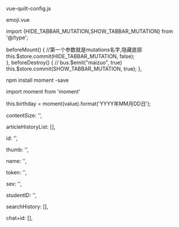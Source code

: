 <!-- 已废弃，用作参考的操作  -->
<!-- 富文本 -->
vue-quilt-config.js

<!-- emoji表情 -->
emoji.vue

<!-- 取消Tabbar栏 -->
<!-- 引入 -->
import {HIDE_TABBAR_MUTATION,SHOW_TABBAR_MUTATION} from '@/type';
<!-- 在es6里使用  -->
beforeMount() {
	//第一个参数就是mutations名字,隐藏底部
	this.$store.commit(HIDE_TABBAR_MUTATION, false);	
},
beforeDestroy() {
	// bus.$emit("maizuo", true)
	this.$store.commit(SHOW_TABBAR_MUTATION, true);	
},

<!-- 时间格式变化 -->
<!-- 下载 -->
npm install moment -save
<!-- 引用 -->
import moment from 'moment'
<!-- 使用参考，或者百度 -->
this.birthday = moment(value).format('YYYY年MM月DD日');

<!-- 使用的 localStore 保存的数据 -->
<!-- 字体大小 -->
contentSize: '',   
<!-- 历史浏览文章，保存10条 -->
articleHistoryList: [],
<!-- 用户id -->
id: '',
<!-- 用户头像 -->
thumb: '',
<!-- 用户昵称 -->
name: '',
<!-- token验证 -->
token: '',
<!-- 用户性别 -->
sex: '',
<!-- 用户学号 -->
studentID: '',
<!-- 历史搜索记录，10条 -->
searchHistory: [],
<!-- 私信  chat+id -->
chat+id: [],


